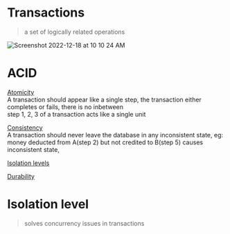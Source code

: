 # Transactions

> a set of logically related operations

![Screenshot 2022-12-18 at 10 10 24 AM](https://user-images.githubusercontent.com/16437905/208281794-3d3b312c-29b9-48c2-8c88-064a47bfa95f.png)


# ACID

<ins>Atomicity</ins>      
A transaction should appear like a single step, the transaction either completes or fails, there is no inbetween    
step 1, 2, 3 of a transaction acts like a single unit   

<ins>Consistency</ins>    
A transaction should never leave the database in any inconsistent state, eg: money deducted from A(step 2) but not credited to B(step 5) causes inconsistent state, 


<ins>Isolation levels</ins> 


<ins>Durability</ins>


# Isolation level

> solves concurrency issues in transactions
